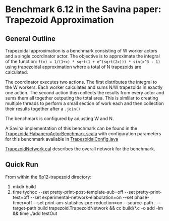 # Benchmark 6.12 in the Savina paper: Trapezoid Approximation

## General Outline

Trapezoidal approximation is a benchmark consisting of W worker actors and a single coordinator actor.
The objective is to approximate the integral of the function: `f(x) = 1/(1+x) * sqrt(1 + e^(sqrt(2x))) * sin(x^3 - 1)` using trapezoidal approximation where a total of N trapezoids are calculated.

The coordinator executes two actions. The first distributes the integral to the W workers. Each worker calculates and sums N/W trapezoids in exactly one action. The second action then collects the results from every actor and sums them all together outputing the total area. This is simlilar to creating multiple threads to perform a small section of work each and then collection their results together after a `.join()`

The benchmark is configured by adjusting W and N.

A Savina implementation of this benchmark can be found in the [TrapezoidalHabaneroActorBenchmark.scala](https://github.com/shamsimam/savina/blob/master/src/main/scala/edu/rice/habanero/benchmarks/trapezoid/TrapezoidalHabaneroActorBenchmark.scala) with configuration parameters for this benchmark available in [TrapezoidalConfig.java](https://github.com/shamsimam/savina/blob/master/src/main/java/edu/rice/habanero/benchmarks/trapezoid/TrapezoidalConfig.java)

[TrapezoidNetwork.cal](./TrapezoidNetwork.cal) describes the overall network for the benchmark.

## Quick Run
From within the 6p12-trapezoid directory:
1. mkdir build
2. time tychoc  --set pretty-print-post-template-sub=off --set pretty-print-test=off  --set experimental-network-elaboration=on --set phase-timer=off --set print-am-statistics-pre-reduction=on  --source-path . --target-path build trapezoid.TrapezoidNetwork && cc build/*.c -o add -lm && time ./add testOut
